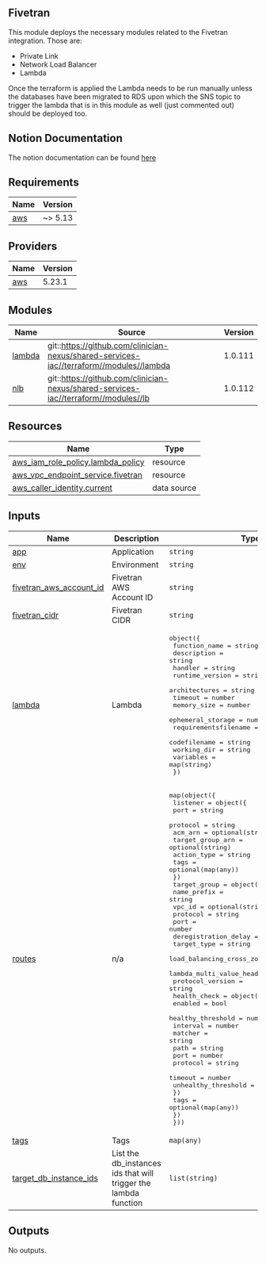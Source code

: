 ## Fivetran
This module deploys the necessary modules related to the Fivetran integration.
Those are:
* Private Link
* Network Load Balancer
* Lambda

Once the terraform is applied the Lambda needs to be run manually unless the databases have been migrated to RDS upon which the SNS topic to trigger the lambda that is in this module as well (just commented out) should be deployed too.

## Notion Documentation
The notion documentation can be found [here](https://www.notion.so/cliniciannexus/Fivetran-84b5eb9247214ac0b931495214e1311a)

<!-- BEGIN_TF_DOCS -->
## Requirements

| Name | Version |
|------|---------|
| <a name="requirement_aws"></a> [aws](#requirement\_aws) | ~> 5.13 |

## Providers

| Name | Version |
|------|---------|
| <a name="provider_aws"></a> [aws](#provider\_aws) | 5.23.1 |

## Modules

| Name | Source | Version |
|------|--------|---------|
| <a name="module_lambda"></a> [lambda](#module\_lambda) | git::https://github.com/clinician-nexus/shared-services-iac//terraform//modules//lambda | 1.0.111 |
| <a name="module_nlb"></a> [nlb](#module\_nlb) | git::https://github.com/clinician-nexus/shared-services-iac//terraform//modules//lb | 1.0.112 |

## Resources

| Name | Type |
|------|------|
| [aws_iam_role_policy.lambda_policy](https://registry.terraform.io/providers/hashicorp/aws/latest/docs/resources/iam_role_policy) | resource |
| [aws_vpc_endpoint_service.fivetran](https://registry.terraform.io/providers/hashicorp/aws/latest/docs/resources/vpc_endpoint_service) | resource |
| [aws_caller_identity.current](https://registry.terraform.io/providers/hashicorp/aws/latest/docs/data-sources/caller_identity) | data source |

## Inputs

| Name | Description | Type | Default | Required |
|------|-------------|------|---------|:--------:|
| <a name="input_app"></a> [app](#input\_app) | Application | `string` | n/a | yes |
| <a name="input_env"></a> [env](#input\_env) | Environment | `string` | n/a | yes |
| <a name="input_fivetran_aws_account_id"></a> [fivetran\_aws\_account\_id](#input\_fivetran\_aws\_account\_id) | Fivetran AWS Account ID | `string` | n/a | yes |
| <a name="input_fivetran_cidr"></a> [fivetran\_cidr](#input\_fivetran\_cidr) | Fivetran CIDR | `string` | n/a | yes |
| <a name="input_lambda"></a> [lambda](#input\_lambda) | Lambda | <pre>object({<br>    function_name        = string<br>    description          = string<br>    handler              = string<br>    runtime_version      = string<br>    architectures        = string<br>    timeout              = number<br>    memory_size          = number<br>    ephemeral_storage    = number<br>    requirementsfilename = string<br>    codefilename         = string<br>    working_dir          = string<br>    variables            = map(string)<br>  })</pre> | n/a | yes |
| <a name="input_routes"></a> [routes](#input\_routes) | n/a | <pre>map(object({<br>    listener = object({<br>      port             = string<br>      protocol         = string<br>      acm_arn          = optional(string)<br>      target_group_arn = optional(string)<br>      action_type      = string<br>      tags             = optional(map(any))<br>    })<br>    target_group = object({<br>      name_prefix                        = string<br>      vpc_id                             = optional(string)<br>      protocol                           = string<br>      port                               = number<br>      deregistration_delay               = number<br>      target_type                        = string<br>      load_balancing_cross_zone_enabled  = string<br>      lambda_multi_value_headers_enabled = bool<br>      protocol_version                   = string<br>      health_check = object({<br>        enabled             = bool<br>        healthy_threshold   = number<br>        interval            = number<br>        matcher             = string<br>        path                = string<br>        port                = number<br>        protocol            = string<br>        timeout             = number<br>        unhealthy_threshold = number<br>      })<br>      tags = optional(map(any))<br>    })<br>  }))</pre> | n/a | yes |
| <a name="input_tags"></a> [tags](#input\_tags) | Tags | `map(any)` | n/a | yes |
| <a name="input_target_db_instance_ids"></a> [target\_db\_instance\_ids](#input\_target\_db\_instance\_ids) | List the db\_instances ids that will trigger the lambda function | `list(string)` | n/a | yes |

## Outputs

No outputs.
<!-- END_TF_DOCS -->
